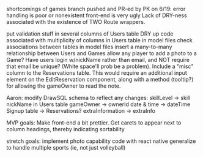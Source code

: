 shortcomings of games branch pushed and PR-ed by PK on 6/19:
    error handling is poor or nonexistent
    front-end is very ugly
    Lack of DRY-ness associated with the existence of TWO Route wrappers.

put validation stuff in several columns of Users table
DRY up code associated with multiplicity of columns in Users table
in model files check associations between tables
in model files insert a many-to-many relationship between Users and Games
allow any player to add a photo to a Game?
Have users login w/nickName rather than email, and NOT require that email be unique? (White space'll prob be a problem).
Include a "misc" column to the Reservations table.  This would require an additional input element on the EditReservation component, along with a method (tooltip?) for allowing the gameOwner to read the note.

Aaron: modify DrawSQL schema to reflect any changes:
    skillLevel -> skill
    nickName in Users table
    gameOwner -> ownerId
    date & time -> dateTime
    Signup table -> Reservations?
    extraInformation -> extraInfo

MVP goals:
    Make front-end a bit prettier.
    Get carets to appear next to column headings, thereby indicating sortability

stretch goals:
    implement photo capability
    code with react native
    generalize to handle multiple sports (ie, not just volleyball)
